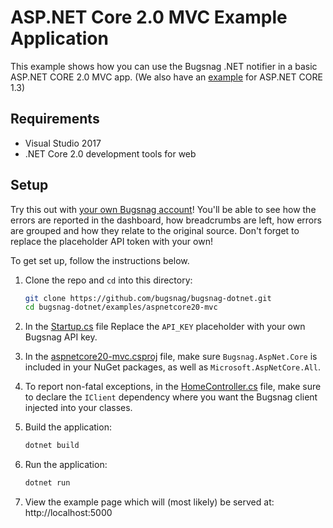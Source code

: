 # ASP.NET Core 2.0 MVC Example Application

This example shows how you can use the Bugsnag .NET notifier in a basic ASP.NET CORE 2.0 MVC app. (We also have an [example](https://github.com/bugsnag/bugsnag-dotnet/tree/master/examples/aspnetcore11-mvc) for ASP.NET CORE 1.3)

## Requirements

- Visual Studio 2017
- .NET Core 2.0 development tools for web

## Setup

Try this out with [your own Bugsnag account](https://app.bugsnag.com/user/new)! You'll be able to see how the errors are reported in the dashboard, how breadcrumbs are left, how errors are grouped and how they relate to the original source. Don't forget to replace the placeholder API token with your own!

To get set up, follow the instructions below.

1. Clone the repo and `cd` into this directory:
    ```sh
    git clone https://github.com/bugsnag/bugsnag-dotnet.git
    cd bugsnag-dotnet/examples/aspnetcore20-mvc
    ```

1. In the [Startup.cs](Startup.cs) file Replace the `API_KEY` placeholder with your own Bugsnag API key.

1. In the [aspnetcore20-mvc.csproj](aspnetcore20-mvc.csproj) file, make sure `Bugsnag.AspNet.Core` is included in your NuGet packages, as well as  `Microsoft.AspNetCore.All`.

1. To report non-fatal exceptions, in the [HomeController.cs](HomeController.cs) file, make sure to declare the `IClient` dependency where you want the Bugsnag client injected into your classes.

1. Build the application:
    ```sh
    dotnet build
    ```

1. Run the application:
    ```sh
    dotnet run
    ```

1. View the example page which will (most likely) be served at: http://localhost:5000
